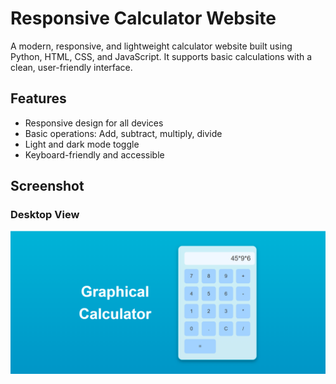 # Responsive Calculator Website

A modern, responsive, and lightweight calculator website built using Python, HTML, CSS, and JavaScript. It supports basic calculations with a clean, user-friendly interface.

## Features
- Responsive design for all devices
- Basic operations: Add, subtract, multiply, divide
- Light and dark mode toggle
- Keyboard-friendly and accessible
## Screenshot
### Desktop View
![Calculator Desktop View](Calculator.png)